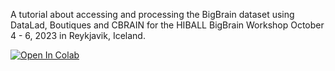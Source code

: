 A tutorial about accessing and processing the BigBrain dataset using DataLad, Boutiques and CBRAIN for the HIBALL BigBrain Workshop October 4 - 6, 2023 in Reykjavik, Iceland.

[![Open In Colab](https://colab.research.google.com/assets/colab-badge.svg)](https://colab.research.google.com/github/bryancaron/hws/blob/master/October2023-DataLad-Boutiques-NeuroHub-CBRAIN-tutorial.ipynb)

